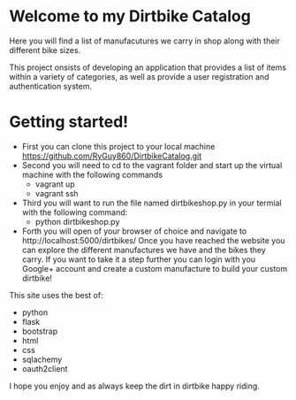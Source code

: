 # Welcome to my Dirtbike Catalog
Here you will find a list of manufacutures we carry in shop along with their different bike sizes.

This project onsists of developing an application that provides a list of items within a variety of categories, as well as provide a user registration and authentication system.

# Getting started!

- First you can clone this project to your local machine https://github.com/RyGuy860/DirtbikeCatalog.git
- Second you will need to cd to the vagrant folder and start up the virtual machine with the following commands
  - vagrant up
  - vagrant ssh
- Third you will want to run the file named dirtbikeshop.py in your termial with the following command:
  - python dirtbikeshop.py
- Forth you will open of your browser of choice and navigate to http://localhost:5000/dirtbikes/
Once you have reached the website you can explore the different manufactures we have and the bikes they carry. 
If you want to take it a step further you can login with you Google+ account and create a custom manufacture to build your custom dirtbike!

This site uses the best of:
- python
- flask
- bootstrap
- html
- css
- sqlachemy
- oauth2client

I hope you enjoy and as always keep the dirt in dirtbike happy riding.
